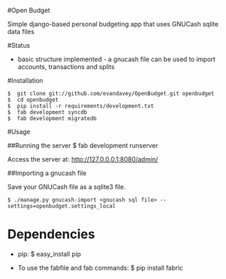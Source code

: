 #Open Budget

Simple django-based personal budgeting app that uses GNUCash sqlite data files

#Status

*  basic structure implemented - a gnucash file can be used to import accounts, transactions and splits


#Installation

	$  git clone git://github.com/evandavey/OpenBudget.git openbudget
	$  cd openbudget
 	$  pip install -r requirements/development.txt
	$  fab development syncdb
	$  fab development migratedb


#Usage

##Running the server
	$  fab development runserver

Access the server at: http://127.0.0.0.1:8080/admin/

##Importing a gnucash file

Save your GNUCash file as a sqlite3 file.

	$ ./manage.py gnucash-import <gnucash sql file> --settings=openbudget.settings_local
	

# Dependencies

*  pip:
	$  easy_install pip
	
*  To use the fabfile and fab commands:
	$  pip install fabric
	


